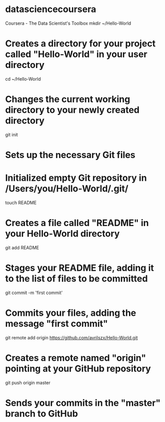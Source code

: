 datasciencecoursera
===================

Coursera - The Data Scientist's Toolbox
mkdir ~/Hello-World
# Creates a directory for your project called "Hello-World" in your user directory

cd ~/Hello-World
# Changes the current working directory to your newly created directory

git init
# Sets up the necessary Git files
# Initialized empty Git repository in /Users/you/Hello-World/.git/

touch README
# Creates a file called "README" in your Hello-World directory

git add README
# Stages your README file, adding it to the list of files to be committed

git commit -m 'first commit'
# Commits your files, adding the message "first commit"

git remote add origin https://github.com/avrilszx/Hello-World.git
# Creates a remote named "origin" pointing at your GitHub repository

git push origin master
# Sends your commits in the "master" branch to GitHub



